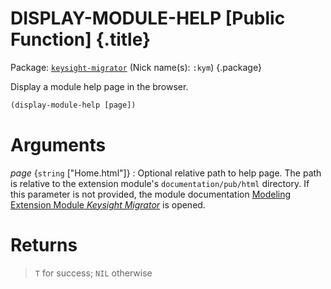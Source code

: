 # DISPLAY-MODULE-HELP [Public Function] {.title}

Package: [`keysight-migrator`](KEYSIGHT-MIGRATOR.pkg.md) (Nick name(s): `:kym`) {.package}

Display a module help page in the browser.

~~~lisp
(display-module-help [page])
~~~

# Arguments

_page_ {`string` ["Home.html"]}
:   Optional relative path to help page. The path is relative to the extension module's
    `documentation/pub/html` directory. If this parameter is not provided, the module
    documentation [Modeling Extension Module _Keysight Migrator_](../Home.md) is opened.

# Returns

> `T` for success; `NIL` otherwise
